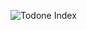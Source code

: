 ![Todone Index](https://github.com/typeoh/todone/blob/master/public/images/todone_index.png?raw=true)
